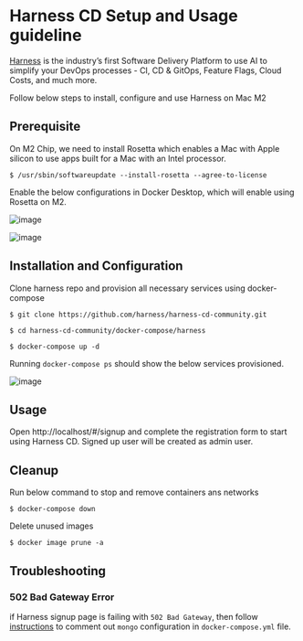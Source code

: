 # Harness CD Setup and Usage guideline

[Harness](https://www.harness.io/) is the industry’s first Software Delivery Platform to use AI to simplify your DevOps processes - CI, CD & GitOps, Feature Flags, Cloud Costs, and much more.

Follow below steps to install, configure and use Harness on Mac M2

## Prerequisite

On M2 Chip, we need to install Rosetta which enables a Mac with Apple silicon to use apps built for a Mac with an Intel processor.

```
$ /usr/sbin/softwareupdate --install-rosetta --agree-to-license
```
Enable the below configurations in Docker Desktop, which will enable using Rosetta on M2.

![image](https://github.com/narramadan/gotchas/assets/3821456/cc0078a2-7e96-4d3e-827e-805aa09062ae)

![image](https://github.com/narramadan/gotchas/assets/3821456/63e49ae1-fa99-492f-8283-e8f0b4cf41ee)

## Installation and Configuration

Clone harness repo and provision all necessary services using docker-compose

```
$ git clone https://github.com/harness/harness-cd-community.git

$ cd harness-cd-community/docker-compose/harness

$ docker-compose up -d
```

Running `docker-compose ps` should show the below services provisioned.

![image](https://github.com/narramadan/gotchas/assets/3821456/bfb1a2d9-584a-479f-881e-1c665a5f18ff)

## Usage

Open http://localhost/#/signup and complete the registration form to start using Harness CD. Signed up user will be created as admin user.



## Cleanup

Run below command to stop and remove containers ans networks

```
$ docker-compose down
```

Delete unused images

```
$ docker image prune -a
```

## Troubleshooting

### 502 Bad Gateway Error

if Harness signup page is failing with `502 Bad Gateway`, then follow [instructions](https://github.com/harness/harness-cd-community/issues/79) to comment out `mongo` configuration in `docker-compose.yml` file.
